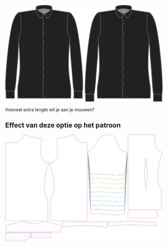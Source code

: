 ![Bonus mouwlengte](sleevelengthbonus.svg)

Hoeveel extra lengte wil je aan je mouwen?


## Effect van deze optie op het patroon
![Deze afbeelding toont het effect van deze optie door meerdere varianten die een andere waarde hebben voor deze optie te vervangen](simon_sleevelengthbonus_sample.svg "Effect van deze optie op het patroon")